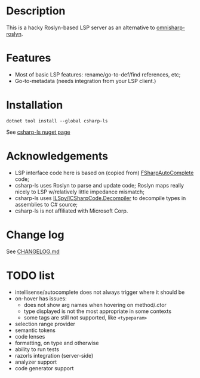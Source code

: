 # Description
This is a hacky Roslyn-based LSP server as an alternative to 
[omnisharp-roslyn](https://github.com/OmniSharp/omnisharp-roslyn).

# Features
- Most of basic LSP features: rename/go-to-def/find references, etc;
- Go-to-metadata (needs integration from your LSP client.)

# Installation
`dotnet tool install --global csharp-ls`

See [csharp-ls nuget page](https://www.nuget.org/packages/csharp-ls/)

# Acknowledgements
- LSP interface code here is based on (copied from)  [FSharpAutoComplete](https://github.com/fsharp/FsAutoComplete) code;
- csharp-ls uses Roslyn to parse and update code; Roslyn maps really nicely to LSP w/relatively little impedance mismatch;
- csharp-ls uses [ILSpy/ICSharpCode.Decompiler](https://github.com/icsharpcode/ILSpy) to decompile types in assemblies to C# source;
- csharp-ls is not affiliated with Microsoft Corp.

# Change log
See [CHANGELOG.md](CHANGELOG.md)

# TODO list
 - intellisense/autocomplete does not always trigger where it should be
 - on-hover has issues:
    - does not show arg names when hovering on method/.ctor
    - type displayed is not the most appropriate in some contexts
    - some tags are still not supported, like `<typeparam>`
 - selection range provider
 - semantic tokens
 - code lenses
 - formatting, on type and otherwise
 - ability to run tests
 - razorls integration (server-side)
 - analyzer support
 - code generator support
